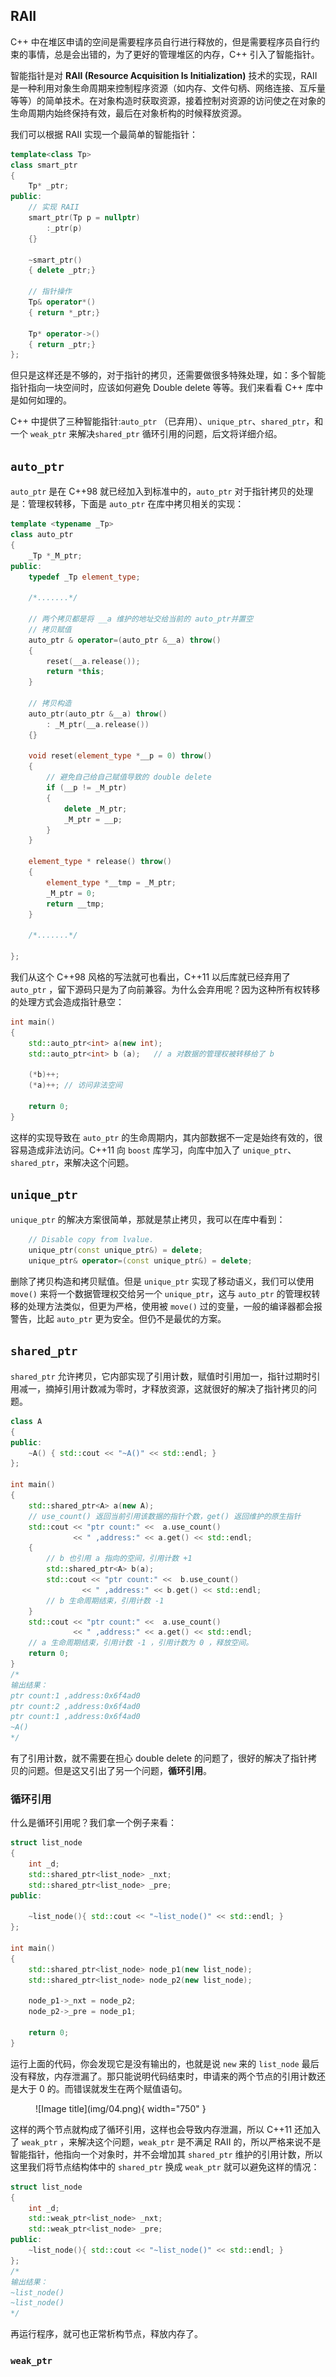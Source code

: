 

## **RAII**

C++ 中在堆区申请的空间是需要程序员自行进行释放的，但是需要程序员自行约束的事情，总是会出错的，为了更好的管理堆区的内存，C++ 引入了智能指针。

智能指针是对 **RAII (Resource Acquisition Is Initialization)** 技术的实现，RAII 是一种利用对象生命周期来控制程序资源（如内存、文件句柄、网络连接、互斥量等等）的简单技术。在对象构造时获取资源，接着控制对资源的访问使之在对象的生命周期内始终保持有效，最后在对象析构的时候释放资源。

我们可以根据 RAII 实现一个最简单的智能指针：

```cpp
template<class Tp>
class smart_ptr
{
    Tp* _ptr;
public:
    // 实现 RAII
    smart_ptr(Tp p = nullptr)
        :_ptr(p)
    {}

    ~smart_ptr()
    { delete _ptr;}

    // 指针操作
    Tp& operator*()
    { return *_ptr;}

    Tp* operator->()
    { return _ptr;}
};
```

但只是这样还是不够的，对于指针的拷贝，还需要做很多特殊处理，如：多个智能指针指向一块空间时，应该如何避免 Double delete 等等。我们来看看 C++ 库中是如何如理的。

C++ 中提供了三种智能指针:`auto_ptr` （已弃用）、`unique_ptr`、`shared_ptr`，和一个 `weak_ptr` 来解决`shared_ptr` 循环引用的问题，后文将详细介绍。

## **`auto_ptr`**

`auto_ptr` 是在 C++98 就已经加入到标准中的，`auto_ptr` 对于指针拷贝的处理是：管理权转移，下面是 `auto_ptr` 在库中拷贝相关的实现：

```cpp
template <typename _Tp>
class auto_ptr
{
    _Tp *_M_ptr;
public:
    typedef _Tp element_type;

    /*.......*/

    // 两个拷贝都是将 __a 维护的地址交给当前的 auto_ptr并置空
    // 拷贝赋值
    auto_ptr & operator=(auto_ptr &__a) throw()
    {
        reset(__a.release());
        return *this;
    }

    // 拷贝构造
    auto_ptr(auto_ptr &__a) throw() 
        : _M_ptr(__a.release()) 
    {}

    void reset(element_type *__p = 0) throw()
    {
        // 避免自己给自己赋值导致的 double delete
        if (__p != _M_ptr)
        {
            delete _M_ptr;
            _M_ptr = __p;
        }
    }

    element_type * release() throw()
    {
        element_type *__tmp = _M_ptr;
        _M_ptr = 0;
        return __tmp;
    }

    /*.......*/

};
```

我们从这个 C++98 风格的写法就可也看出，C++11 以后库就已经弃用了 `auto_ptr` ，留下源码只是为了向前兼容。为什么会弃用呢？因为这种所有权转移的处理方式会造成指针悬空：

```cpp
int main()
{
    std::auto_ptr<int> a(new int);
    std::auto_ptr<int> b (a);   // a 对数据的管理权被转移给了 b

    (*b)++;
    (*a)++; // 访问非法空间

    return 0;
}
```

这样的实现导致在 `auto_ptr` 的生命周期内，其内部数据不一定是始终有效的，很容易造成非法访问。C++11 向 `boost` 库学习，向库中加入了 `unique_ptr`、`shared_ptr`，来解决这个问题。

## **`unique_ptr`**

`unique_ptr` 的解决方案很简单，那就是禁止拷贝，我可以在库中看到：

```cpp
    // Disable copy from lvalue.
    unique_ptr(const unique_ptr&) = delete;
    unique_ptr& operator=(const unique_ptr&) = delete;
```

删除了拷贝构造和拷贝赋值。但是 `unique_ptr` 实现了移动语义，我们可以使用 `move()` 来将一个数据管理权交给另一个 `unique_ptr`，这与 `auto_ptr` 的管理权转移的处理方法类似，但更为严格，使用被 `move()` 过的变量，一般的编译器都会报警告，比起 `auto_ptr` 更为安全。但仍不是最优的方案。

## **`shared_ptr`**

`shared_ptr` 允许拷贝，它内部实现了引用计数，赋值时引用加一，指针过期时引用减一，摘掉引用计数减为零时，才释放资源，这就很好的解决了指针拷贝的问题。

```cpp
class A
{
public:
    ~A() { std::cout << "~A()" << std::endl; }
};

int main()
{
    std::shared_ptr<A> a(new A);
    // use_count() 返回当前引用该数据的指针个数，get() 返回维护的原生指针
    std::cout << "ptr count:" <<  a.use_count() 
              << " ,address:" << a.get() << std::endl;
    {
        // b 也引用 a 指向的空间，引用计数 +1
        std::shared_ptr<A> b(a);
        std::cout << "ptr count:" <<  b.use_count() 
                << " ,address:" << b.get() << std::endl;
        // b 生命周期结束，引用计数 -1
    }
    std::cout << "ptr count:" <<  a.use_count() 
              << " ,address:" << a.get() << std::endl;
    // a 生命周期结束，引用计数 -1 ，引用计数为 0 ，释放空间。
    return 0;
}
/*
输出结果：
ptr count:1 ,address:0x6f4ad0
ptr count:2 ,address:0x6f4ad0
ptr count:1 ,address:0x6f4ad0
~A()
*/
```

有了引用计数，就不需要在担心 double delete 的问题了，很好的解决了指针拷贝的问题。但是这又引出了另一个问题，**循环引用**。

### **循环引用**

什么是循环引用呢？我们拿一个例子来看：

```cpp
struct list_node
{
    int _d;
    std::shared_ptr<list_node> _nxt;
    std::shared_ptr<list_node> _pre;
public:
    
    ~list_node(){ std::cout << "~list_node()" << std::endl; }
};

int main()
{
    std::shared_ptr<list_node> node_p1(new list_node);
    std::shared_ptr<list_node> node_p2(new list_node);

    node_p1->_nxt = node_p2;
    node_p2->_pre = node_p1;

    return 0;
}
```

运行上面的代码，你会发现它是没有输出的，也就是说 `new` 来的 `list_node` 最后没有释放，内存泄漏了。那只能说明代码结束时，申请来的两个节点的引用计数还是大于 0 的。而错误就发生在两个赋值语句。

<figure markdown="span">
  ![Image title](img/04.png){ width="750" }
</figure>

这样的两个节点就构成了循环引用，这样也会导致内存泄漏，所以 C++11 还加入了 `weak_ptr` ，来解决这个问题，`weak_ptr` 是不满足 RAII 的，所以严格来说不是智能指针，他指向一个对象时，并不会增加其 `shared_ptr` 维护的引用计数，所以这里我们将节点结构体中的 `shared_ptr` 换成 `weak_ptr` 就可以避免这样的情况：

```cpp
struct list_node
{
    int _d;
    std::weak_ptr<list_node> _nxt;
    std::weak_ptr<list_node> _pre;
public:
    ~list_node(){ std::cout << "~list_node()" << std::endl; }
};
/*
输出结果：
~list_node()
~list_node()
*/
```

再运行程序，就可也正常析构节点，释放内存了。

### **`weak_ptr`**



